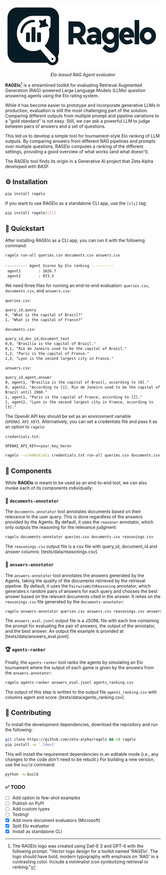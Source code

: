 
<h1 align="center">
<img style="vertical-align:middle" src="docs/images/RAGElo_logo.png" height="200">
</h1>

<p  align="center" >
<i> Elo-based RAG Agent evaluator </i>
</p>


**RAGElo**[^1] is a streamlined toolkit for evaluating Retrieval Augmented Generation (RAG)-powered Large Language Models (LLMs) question answering agents using the Elo rating system.

While it has become easier to prototype and incorporate generative LLMs in production, evaluation is still the most challenging part of the solution. Comparing different outputs from multiple prompt and pipeline variations to a "gold standard" is not easy. Still, we can ask a powerful LLM to judge between pairs of answers and a set of questions. 

This led us to develop a simple tool for tournament-style Elo ranking of LLM outputs. By comparing answers from different RAG pipelines and prompts over multiple questions, RAGElo computes a ranking of the different settings, providing a good overview of what works (and what doesn't). 

The RAGElo tool finds its origin in a Generative AI project that Zeta Alpha developed with BASF.

## ⚙️ Installation

```bash
pip install ragelo
```

If you want to use RAGElo as a standalone CLI app, use the `[cli]` tag:

```bash
pip install ragelo[cli]
```

## 🚀 Quickstart 
After installing RAGElo as a CLI app, you can run it with the following command:
```bash
ragelo run-all queries.csv documents.csv answers.csv

---------- Agent Scores by Elo ranking ----------
 agent1        : 1026.7
 agent2        : 973.3
```

We need three files for running an end-to-end evaluation: `queries.csv`, `documents.csv`, and `answers.csv`:

`queries.csv`: 
```csv
query_id,query
0, "What is the capital of Brazil?"
1, "What is the capital of France?"
```

`documents.csv`:
```csv
query_id,doc_id,document_text
0,0, "Brasília is the capital of Brazil."
0,1, "Rio de Janeiro used to be the capital of Brazil."
1,2, "Paris is the capital of France."
1,3, "Lyon is the second largest city in France."
```

`answers.csv`:
```csv
query_id,agent,answer
0, agent1, "Brasília is the capital of Brazil, according to [0]."
0, agent2, "According to [1], Rio de Janeiro used to be the capital of Brazil until 1960."
1, agent1, "Paris is the capital of France, according to [2]."
1, agent2, "Lyon is the second largest city in France, according to [3]."
```

The OpenAI API key should be set as an environment variable (`OPENAI_API_KEY`). Alternatively, you can set a credentials file and pass it as an option to `ragelo`:

`credentials.txt`:
```
OPENAI_API_KEY=<your_key_here>
```

```bash
ragelo --credentials credentials.txt run-all queries.csv documents.csv answers.csv 
```

## 🧩 Components
While **RAGElo** is meant to be used as an end-to-end tool, we can also invoke each of its components individually:

### 📜 `documents-annotator`
The `documents-annotator` tool annotates documents based on their relevance to the user query. This is done regardless of the answers provided by the Agents. By default, it uses the `reasoner` annotator, which only outputs the reasoning for the relevance judgment:

```bash
ragelo documents-annotator queries.csv documents.csv reasonings.csv
```
The `reasonings.csv` output file is a csv file with query_id, document_id and answer columns: [tests/data/reasonings.csv].

### 💬 `answers-annotator`

The `answers-annotator` tool annotates the answers generated by the Agents, taking the quality of the documents retrieved by the retrieval pipeline. By default, it uses the `PairwiseWithReasoning` annotator, which generates `k` random pairs of answers for each query and chooses the best answer based on the relevant documents cited in the answer. It relies on the `reasonings.csv` file generated by the `documents-annotator`:

```bash
ragelo answers-annotator queries.csv answers.csv reasonings.csv answers_eval.jsonl
```

The `answers_eval.jsonl` output file is a JSONL file with each line containing the prompt for evaluating the pair of answers, the output of the annotator, and the best answer. An output file example is provided at [tests/data/answers_eval.jsonl].
 
### 🏆 `agents-ranker`

Finally, the `agents-ranker` tool ranks the agents by simulating an Elo tournament where the output of each game is given by the answers from the `answers-annotator`:

```bash
ragelo agents-ranker answers_eval.jsonl agents_ranking.csv
```
The output of this step is written to the output file `agents_ranking.csv` with columns agent and score :[tests/data/agents_ranking.csv]


## 🙋 Contributing

To install the development dependencies, download the repository and run the following:

```bash
git clone https://github.com/zeta-alpha/ragelo && cd ragelo
pip install -e '.[dev]'
```

This will install the requirement dependencies in an editable mode (i.e., any changes to the code don't need to be rebuilt.)
For building a new version, use the `build` command:

```bash
python -m build
```

### ✅ TODO
- [ ] Add option to few-shot examples
- [ ] Publish on PyPi
- [ ] Add custom types
- [ ] Testing!
- [x] Add more document evaluators (Microsoft)
- [x] Split Elo evaluator
- [x] Install as standalone CLI

[^1]: The RAGElo logo was created using Dall-E 3 and GPT-4 with the following prompt: "Vector logo design for a toolkit named 'RAGElo'. The logo should have bold, modern typography with emphasis on 'RAG' in a contrasting color. Include a minimalist icon symbolizing retrieval or ranking."
